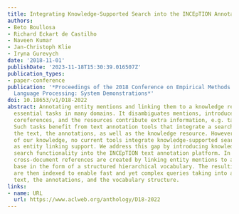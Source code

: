 ```yaml
---
title: Integrating Knowledge-Supported Search into the INCEpTION Annotation Platform
authors:
- Beto Boullosa
- Richard Eckart de Castilho
- Naveen Kumar
- Jan-Christoph Klie
- Iryna Gurevych
date: '2018-11-01'
publishDate: '2023-11-18T15:30:39.016507Z'
publication_types:
- paper-conference
publication: '*Proceedings of the 2018 Conference on Empirical Methods in Natural
  Language Processing: System Demonstrations*'
doi: 10.18653/v1/D18-2022
abstract: Annotating entity mentions and linking them to a knowledge resource are
  essential tasks in many domains. It disambiguates mentions, introduces cross-document
  coreferences, and the resources contribute extra information, e.g. taxonomic relations.
  Such tasks benefit from text annotation tools that integrate a search which covers
  the text, the annotations, as well as the knowledge resource. However, to the best
  of our knowledge, no current tools integrate knowledge-supported search as well
  as entity linking support. We address this gap by introducing knowledge-supported
  search functionality into the INCEpTION text annotation platform. In our approach,
  cross-document references are created by linking entity mentions to a knowledge
  base in the form of a structured hierarchical vocabulary. The resulting annotations
  are then indexed to enable fast and yet complex queries taking into account the
  text, the annotations, and the vocabulary structure.
links:
- name: URL
  url: https://www.aclweb.org/anthology/D18-2022
---
```

